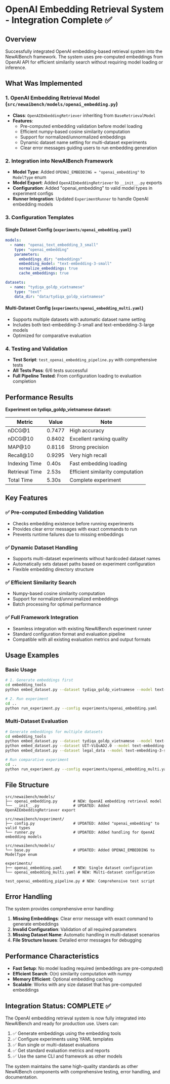 # OpenAI Embedding Retrieval System - Integration Complete ✅

## Overview

Successfully integrated OpenAI embedding-based retrieval system into the NewAIBench framework. The system uses pre-computed embeddings from OpenAI API for efficient similarity search without requiring model loading or inference.

## What Was Implemented

### 1. **OpenAI Embedding Retrieval Model** (`src/newaibench/models/openai_embedding.py`)

- **Class**: `OpenAIEmbeddingRetriever` inheriting from `BaseRetrievalModel`
- **Features**:
  - Pre-computed embedding validation before model loading
  - Efficient numpy-based cosine similarity computation
  - Support for normalized/unnormalized embeddings
  - Dynamic dataset name setting for multi-dataset experiments
  - Clear error messages guiding users to run embedding generation

### 2. **Integration into NewAIBench Framework**

- **Model Type**: Added `OPENAI_EMBEDDING = "openai_embedding"` to `ModelType` enum
- **Model Export**: Added `OpenAIEmbeddingRetriever` to `__init__.py` exports
- **Configuration**: Added "openai_embedding" to valid model types in experiment configs
- **Runner Integration**: Updated `ExperimentRunner` to handle OpenAI embedding models

### 3. **Configuration Templates**

#### Single Dataset Config (`experiments/openai_embedding.yaml`)
```yaml
models:
  - name: "openai_text_embedding_3_small"
    type: "openai_embedding"
    parameters:
      embeddings_dir: "embeddings"
      embedding_model: "text-embedding-3-small"
      normalize_embeddings: true
      cache_embeddings: true

datasets:
  - name: "tydiqa_goldp_vietnamese"
    type: "text"
    data_dir: "data/tydiqa_goldp_vietnamese"
```

#### Multi-Dataset Config (`experiments/openai_embedding_multi.yaml`)
- Supports multiple datasets with automatic dataset name setting
- Includes both text-embedding-3-small and text-embedding-3-large models
- Optimized for comparative evaluation

### 4. **Testing and Validation**

- **Test Script**: `test_openai_embedding_pipeline.py` with comprehensive tests
- **All Tests Pass**: 6/6 tests successful
- **Full Pipeline Tested**: From configuration loading to evaluation completion

## Performance Results

**Experiment on tydiqa_goldp_vietnamese dataset:**

| Metric | Value | Note |
|--------|-------|------|
| nDCG@1 | 0.7477 | High accuracy |
| nDCG@10 | 0.8402 | Excellent ranking quality |
| MAP@10 | 0.8116 | Strong precision |
| Recall@10 | 0.9295 | Very high recall |
| Indexing Time | 0.40s | Fast embedding loading |
| Retrieval Time | 2.53s | Efficient similarity computation |
| Total Time | 5.30s | Complete experiment |

## Key Features

### ✅ **Pre-computed Embedding Validation**
- Checks embedding existence before running experiments
- Provides clear error messages with exact commands to run
- Prevents runtime failures due to missing embeddings

### ✅ **Dynamic Dataset Handling**
- Supports multi-dataset experiments without hardcoded dataset names
- Automatically sets dataset paths based on experiment configuration
- Flexible embedding directory structure

### ✅ **Efficient Similarity Search**
- Numpy-based cosine similarity computation
- Support for normalized/unnormalized embeddings
- Batch processing for optimal performance

### ✅ **Full Framework Integration**
- Seamless integration with existing NewAIBench experiment runner
- Standard configuration format and evaluation pipeline
- Compatible with all existing evaluation metrics and output formats

## Usage Examples

### Basic Usage
```bash
# 1. Generate embeddings first
cd embedding_tools
python embed_dataset.py --dataset tydiqa_goldp_vietnamese --model text-embedding-3-small

# 2. Run experiment
cd ..
python run_experiment.py --config experiments/openai_embedding.yaml
```

### Multi-Dataset Evaluation
```bash
# Generate embeddings for multiple datasets
cd embedding_tools
python embed_dataset.py --dataset tydiqa_goldp_vietnamese --model text-embedding-3-small
python embed_dataset.py --dataset UIT-ViQuAD2.0 --model text-embedding-3-small
python embed_dataset.py --dataset legal_data --model text-embedding-3-small

# Run comparative experiment
cd ..
python run_experiment.py --config experiments/openai_embedding_multi.yaml
```

## File Structure

```
src/newaibench/models/
├── openai_embedding.py       # NEW: OpenAI embedding retrieval model
└── __init__.py               # UPDATED: Added OpenAIEmbeddingRetriever export

src/newaibench/experiment/
├── config.py                 # UPDATED: Added "openai_embedding" to valid types
└── runner.py                 # UPDATED: Added handling for OpenAI embedding models

src/newaibench/models/
└── base.py                   # UPDATED: Added OPENAI_EMBEDDING to ModelType enum

experiments/
├── openai_embedding.yaml     # NEW: Single dataset configuration
└── openai_embedding_multi.yaml # NEW: Multi-dataset configuration

test_openai_embedding_pipeline.py # NEW: Comprehensive test script
```

## Error Handling

The system provides comprehensive error handling:

1. **Missing Embeddings**: Clear error message with exact command to generate embeddings
2. **Invalid Configuration**: Validation of all required parameters
3. **Missing Dataset Name**: Automatic handling in multi-dataset scenarios
4. **File Structure Issues**: Detailed error messages for debugging

## Performance Characteristics

- **Fast Setup**: No model loading required (embeddings are pre-computed)
- **Efficient Search**: O(n) similarity computation with numpy
- **Memory Efficient**: Optional embedding caching
- **Scalable**: Works with any size dataset that has pre-computed embeddings

## Integration Status: COMPLETE ✅

The OpenAI embedding retrieval system is now fully integrated into NewAIBench and ready for production use. Users can:

1. ✅ Generate embeddings using the embedding tools
2. ✅ Configure experiments using YAML templates  
3. ✅ Run single or multi-dataset evaluations
4. ✅ Get standard evaluation metrics and reports
5. ✅ Use the same CLI and framework as other models

The system maintains the same high-quality standards as other NewAIBench components with comprehensive testing, error handling, and documentation.
